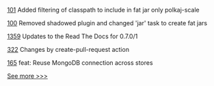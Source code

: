 
[101](https://github.com/hyperledger/iroha-java/pull/101) Added filtering of classpath to include in fat jar only polkaj-scale

[100](https://github.com/hyperledger/iroha-java/pull/100) Removed shadowed plugin and changed 'jar' task to create fat jars 

[1359](https://github.com/hyperledger/aries-cloudagent-python/pull/1359) Updates to the Read The Docs for 0.7.0/1

[322](https://github.com/hyperledger/aries-agent-test-harness/pull/322) Changes by create-pull-request action

[165](https://github.com/hyperledger/aries-framework-go-ext/pull/165) feat: Reuse MongoDB connection across stores


[See more >>>](https://start-here.hyperledger.org/pull-requests)
